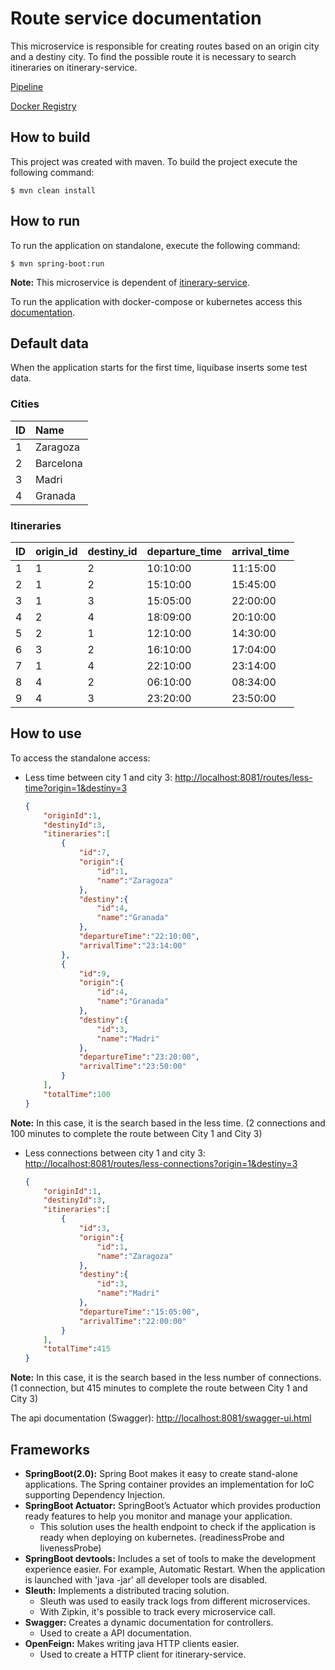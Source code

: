 # Route service documentation

This microservice is responsible for creating routes based on an origin city and a destiny city. To find the possible route it is necessary to search itineraries on itinerary-service.

[Pipeline](https://gitlab.com/itinerary-challenge/route-service/pipelines)

[Docker Registry](https://gitlab.com/itinerary-challenge/route-service/container_registry)


## How to build 

This project was created with maven. To build the project execute the following command:

	$ mvn clean install



## How to run 

To run the application on standalone, execute the following command:

	$ mvn spring-boot:run

**Note:** This microservice is dependent of [itinerary-service](https://gitlab.com/itinerary-challenge/itinerary-service).


To run the application with docker-compose or kubernetes access this [documentation](https://gitlab.com/itinerary-challenge/devops).

## Default data

When the application starts for the first time, liquibase inserts some test data.

### Cities

| ID     | Name          | 
| :------|:--------------| 
| 1      | Zaragoza      |
| 2      | Barcelona     |   
| 3      | Madri         |    
| 4      | Granada       |    

### Itineraries

| ID     | origin_id | destiny_id | departure_time | arrival_time |
| :------|:----------|:-----------|:---------------|:-------------| 
| 1      | 1         | 2          | 10:10:00       | 11:15:00     |
| 2      | 1         | 2          | 15:10:00       | 15:45:00     |
| 3      | 1         | 3          | 15:05:00       | 22:00:00     |
| 4      | 2         | 4          | 18:09:00       | 20:10:00     |
| 5      | 2         | 1          | 12:10:00       | 14:30:00     |
| 6      | 3         | 2          | 16:10:00       | 17:04:00     |
| 7      | 1         | 4          | 22:10:00       | 23:14:00     |
| 8      | 4         | 2          | 06:10:00       | 08:34:00     |
| 9      | 4         | 3          | 23:20:00       | 23:50:00     |



## How to use

To access the standalone access:

- Less time between city 1 and city 3: [http://localhost:8081/routes/less-time?origin=1&destiny=3](http://localhost:8081/routes/less-time?origin=1&destiny=3)

    ```json
    {
        "originId":1,
        "destinyId":3,
        "itineraries":[
            {
                "id":7,
                "origin":{
                    "id":1,
                    "name":"Zaragoza"
                },
                "destiny":{
                    "id":4,
                    "name":"Granada"
                },
                "departureTime":"22:10:00",
                "arrivalTime":"23:14:00"
            },
            {
                "id":9,
                "origin":{
                    "id":4,
                    "name":"Granada"
                },
                "destiny":{
                    "id":3,
                    "name":"Madri"
                },
                "departureTime":"23:20:00",
                "arrivalTime":"23:50:00"
            }
        ],
        "totalTime":100
    }
    ```

**Note:** In this case, it is the search based in the less time. (2 connections and 100 minutes to complete the route between City 1 and City 3)


- Less connections between city 1 and city 3: [http://localhost:8081/routes/less-connections?origin=1&destiny=3](http://localhost:8081/routes/less-connections?origin=1&destiny=3)


    ```json
    {
        "originId":1,
        "destinyId":3,
        "itineraries":[
            {
                "id":3,
                "origin":{
                    "id":1,
                    "name":"Zaragoza"
                },
                "destiny":{
                    "id":3,
                    "name":"Madri"
                },
                "departureTime":"15:05:00",
                "arrivalTime":"22:00:00"
            }
        ],
        "totalTime":415
    }
    ```
**Note:** In this case, it is the search based in the less number of connections. (1 connection, but 415 minutes to complete the route between City 1 and City 3)


The api documentation (Swagger): [http://localhost:8081/swagger-ui.html](http://localhost:8081/swagger-ui.html)


## Frameworks

- **SpringBoot(2.0):** Spring Boot makes it easy to create stand-alone applications. The Spring container provides an implementation for IoC supporting Dependency Injection.
- **SpringBoot Actuator:** SpringBoot’s Actuator which provides production ready features to help you monitor and manage your application.
	- This solution uses the health endpoint to check if the application is ready when deploying on kubernetes. (readinessProbe and livenessProbe)
- **SpringBoot devtools:** Includes a set of tools to make the development experience easier. For example, Automatic Restart. When the application is launched with 'java -jar' all developer tools are disabled.
- **Sleuth:** Implements a distributed tracing solution.
	- Sleuth was used to easily track logs from different microservices.
	- With Zipkin, it's possible to track every microservice call. 
- **Swagger:** Creates a dynamic documentation for controllers.
	- Used to create a API documentation.
- **OpenFeign:** Makes writing java HTTP clients easier.
    - Used to create a HTTP client for itinerary-service.

